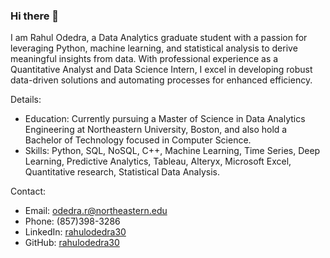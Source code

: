 ### Hi there 👋

I am Rahul Odedra, a Data Analytics graduate student with a passion for leveraging Python, machine learning, and statistical analysis to derive meaningful insights from data. With professional experience as a Quantitative Analyst and Data Science Intern, I excel in developing robust data-driven solutions and automating processes for enhanced efficiency.

Details:
- Education: Currently pursuing a Master of Science in Data Analytics Engineering at Northeastern University, Boston, and also hold a Bachelor of Technology focused in Computer Science.
- Skills: Python, SQL, NoSQL, C++, Machine Learning, Time Series, Deep Learning, Predictive Analytics, Tableau, Alteryx, Microsoft Excel, Quantitative research, Statistical Data Analysis.

Contact:
- Email: odedra.r@northeastern.edu 
- Phone: (857)398-3286 
- LinkedIn: [rahulodedra30](LinkedIn/rahulodedra30) 
- GitHub: [rahulodedra30](Github/rahulodedra30)

